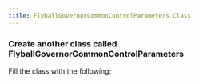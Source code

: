 ```yaml
---
title: FlyballGovernorCommonControlParameters Class
---
```


### Create another class called FlyballGovernorCommonControlParameters
   Fill the class with the following:
<pre><code data-url-index="0" data-snippet="complete" id="FlyballGovernorCommonControlParametersClass"></code></pre>

<script id="snippetscript" src=https://cdn.rawgit.com/ihmcrobotics/ihmcrobotics.github.io/source/websitedocs/website/static/snippetautomation/codesnippets.js sources=Array.of("https://cdn.rawgit.com/ihmcrobotics/ihmc-open-robotics-software/7e9f65db/example-simulations/src/main/java/us/ihmc/exampleSimulations/flyballGovernor/FlyballGovernorCommonControllerParameters.java")></script>   
